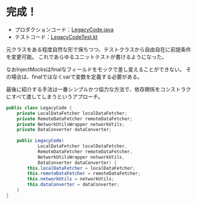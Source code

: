 # 完成！

* プロダクションコード：[LegacyCode.java](https://github.com/aha-oretama/android_legacy_refactor/blob/05-injectmocks/app/src/main/java/cc/peaks/androidtestingbible/legacy/LegacyCode.java)
* テストコード：[LegacyCodeTest.kt](https://github.com/aha-oretama/android_legacy_refactor/blob/05-injectmocks/app/src/test/java/cc/peaks/androidtestingbible/legacy/LegacyCodeTest.kt)

元クラスをある程度自然な形で保ちつつ、テストクラスから自由自在に前提条件を変更可能。
これであらゆるユニットテストが書けるようになった。

なおInjectMocksはfinalなフィールドをモックで差し変えることができない。
その場合は、finalではなくvarで変数を定義する必要がある。

最後に紹介する手法は一番シンプルかつ協力な方法で、依存関係をコンストラクにすべて渡してしまうというアプローチ。

```java
public class LegacyCode {
    private LocalDataFetcher localDataFetcher;
    private RemoteDataFetcher remoteDataFetcher;
    private NetworkUtilsWrapper networkUtils;
    private DataConverter dataConverter;
    
    public LegacyCode(
            LocalDataFetcher localDataFetcher,
            RemoteDataFetcher remoteDataFetcher,
            NetworkUtilsWrapper networkUtils,
            DataConverter dataConverter) {
        this.localDataFetcher = localDataFetcher;
        this.remoteDataFetcher = remoteDataFetcher;
        this.networkUtils = networkUtils;
        this.dataConverter = dataConverter;
    }
}

```